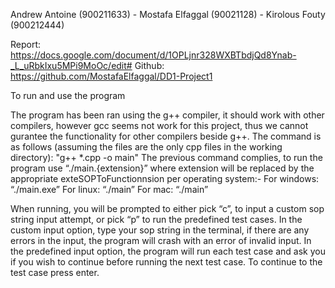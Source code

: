 Andrew Antoine (900211633) - Mostafa Elfaggal (90021128) - Kirolous Fouty (900212444)

Report: https://docs.google.com/document/d/1OPLjnr328WXBTbdjQd8Ynab-_L_uRbkIxu5MPi9MoOc/edit#
Github: https://github.com/MostafaElfaggal/DD1-Project1

To run and use the program

The program has been ran using the g++ compiler, it should work with other compilers, however gcc seems not work for this project, thus we cannot gurantee the functionality for other compilers beside g++.
The command is as follows (assuming the files are the only cpp files in the working directory):
"g++ \*.cpp -o main"
The previous command complies, to run the program use “./main.{extension}” where extension will be replaced by the appropriate exteSOPToFunctionnsion per operating system:-
For windows: “./main.exe”
For linux: “./main”
For mac: “./main”

When running, you will be prompted to either pick “c”, to input a custom sop string input attempt, or pick “p” to run the predefined test cases.
In the custom input option, type your sop string in the terminal, if there are any errors in the input, the program will crash with an error of invalid input.
In the predefined input option, the program will run each test case and ask you if you wish to continue before running the next test case. To continue to the test case press enter.
